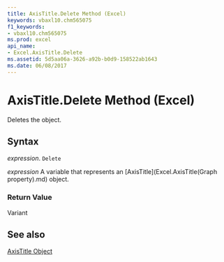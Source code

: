 ```yaml
---
title: AxisTitle.Delete Method (Excel)
keywords: vbaxl10.chm565075
f1_keywords:
- vbaxl10.chm565075
ms.prod: excel
api_name:
- Excel.AxisTitle.Delete
ms.assetid: 5d5aa06a-3626-a92b-b0d9-158522ab1643
ms.date: 06/08/2017
---
```



# AxisTitle.Delete Method (Excel)

Deletes the object.


## Syntax

 _expression_. `Delete`

 _expression_ A variable that represents an [AxisTitle](Excel.AxisTitle(Graph property).md) object.


### Return Value

Variant


## See also


[AxisTitle Object](Excel.AxisTitle(object).md)

